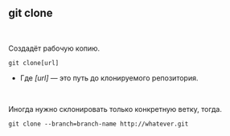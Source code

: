 ## git clone
<br>

Создадёт рабочую копию.
```bash=
git clone[url]
```
- Где *[url]* — это путь до клонируемого репозитория.

<br>

Иногда нужно склонировать только конкретную ветку, тогда.
```bash=
git clone --branch=branch-name http://whatever.git
```